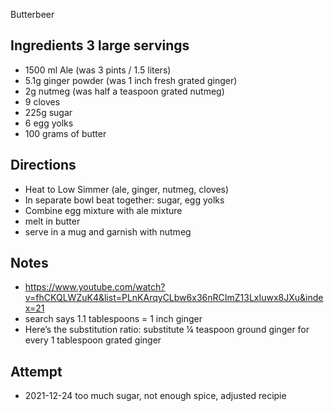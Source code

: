 Butterbeer

## Ingredients 3 large servings
* 1500 ml Ale (was 3 pints / 1.5 liters)
* 5.1g ginger powder (was 1 inch fresh grated ginger)
* 2g nutmeg (was half a teaspoon grated nutmeg)
* 9 cloves
* 225g sugar
* 6 egg yolks
* 100 grams of butter

## Directions
* Heat to Low Simmer (ale, ginger, nutmeg, cloves)
* In separate bowl beat together: sugar, egg yolks
* Combine egg mixture with ale mixture
* melt in butter
* serve in a mug and garnish with nutmeg

## Notes
* https://www.youtube.com/watch?v=fhCKQLWZuK4&list=PLnKArqyCLbw6x36nRCImZ13LxIuwx8JXu&index=21
* search says 1.1 tablespoons = 1 inch ginger
* Here’s the substitution ratio: substitute ¼ teaspoon ground ginger for every 1 tablespoon grated ginger

## Attempt
* 2021-12-24 too much sugar, not enough spice, adjusted recipie
